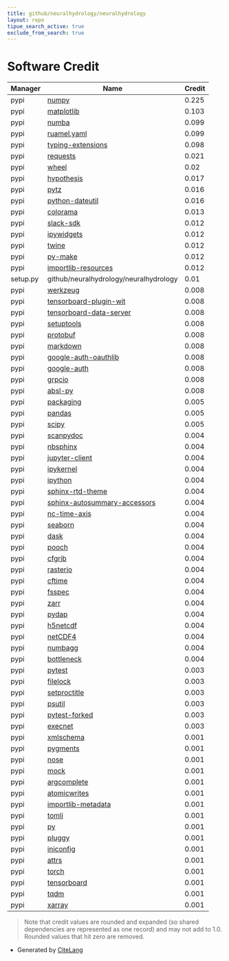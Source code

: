 ```yaml
---
title: github/neuralhydrology/neuralhydrology
layout: repo
tipue_search_active: true
exclude_from_search: true
---
```

# Software Credit

|Manager|Name|Credit|
|-------|----|------|
|pypi|[numpy](https://www.numpy.org)|0.225|
|pypi|[matplotlib](https://matplotlib.org)|0.103|
|pypi|[numba](https://numba.pydata.org)|0.099|
|pypi|[ruamel.yaml](https://sourceforge.net/p/ruamel-yaml/code/ci/default/tree)|0.099|
|pypi|[typing-extensions](https://pypi.org/project/typing-extensions)|0.098|
|pypi|[requests](https://pypi.org/project/requests)|0.021|
|pypi|[wheel](https://pypi.org/project/wheel)|0.02|
|pypi|[hypothesis](https://hypothesis.works)|0.017|
|pypi|[pytz](https://pypi.org/project/pytz)|0.016|
|pypi|[python-dateutil](https://pypi.org/project/python-dateutil)|0.016|
|pypi|[colorama](https://pypi.org/project/colorama)|0.013|
|pypi|[slack-sdk](https://pypi.org/project/slack-sdk)|0.012|
|pypi|[ipywidgets](https://pypi.org/project/ipywidgets)|0.012|
|pypi|[twine](https://pypi.org/project/twine)|0.012|
|pypi|[py-make](https://pypi.org/project/py-make)|0.012|
|pypi|[importlib-resources](https://pypi.org/project/importlib-resources)|0.012|
|setup.py|github/neuralhydrology/neuralhydrology|0.01|
|pypi|[werkzeug](https://pypi.org/project/werkzeug)|0.008|
|pypi|[tensorboard-plugin-wit](https://pypi.org/project/tensorboard-plugin-wit)|0.008|
|pypi|[tensorboard-data-server](https://pypi.org/project/tensorboard-data-server)|0.008|
|pypi|[setuptools](https://pypi.org/project/setuptools)|0.008|
|pypi|[protobuf](https://pypi.org/project/protobuf)|0.008|
|pypi|[markdown](https://pypi.org/project/markdown)|0.008|
|pypi|[google-auth-oauthlib](https://pypi.org/project/google-auth-oauthlib)|0.008|
|pypi|[google-auth](https://pypi.org/project/google-auth)|0.008|
|pypi|[grpcio](https://pypi.org/project/grpcio)|0.008|
|pypi|[absl-py](https://pypi.org/project/absl-py)|0.008|
|pypi|[packaging](https://pypi.org/project/packaging)|0.005|
|pypi|[pandas](https://pandas.pydata.org)|0.005|
|pypi|[scipy](https://www.scipy.org)|0.005|
|pypi|[scanpydoc](https://pypi.org/project/scanpydoc)|0.004|
|pypi|[nbsphinx](https://pypi.org/project/nbsphinx)|0.004|
|pypi|[jupyter-client](https://pypi.org/project/jupyter-client)|0.004|
|pypi|[ipykernel](https://pypi.org/project/ipykernel)|0.004|
|pypi|[ipython](https://pypi.org/project/ipython)|0.004|
|pypi|[sphinx-rtd-theme](https://pypi.org/project/sphinx-rtd-theme)|0.004|
|pypi|[sphinx-autosummary-accessors](https://pypi.org/project/sphinx-autosummary-accessors)|0.004|
|pypi|[nc-time-axis](https://pypi.org/project/nc-time-axis)|0.004|
|pypi|[seaborn](https://pypi.org/project/seaborn)|0.004|
|pypi|[dask](https://pypi.org/project/dask)|0.004|
|pypi|[pooch](https://pypi.org/project/pooch)|0.004|
|pypi|[cfgrib](https://pypi.org/project/cfgrib)|0.004|
|pypi|[rasterio](https://pypi.org/project/rasterio)|0.004|
|pypi|[cftime](https://pypi.org/project/cftime)|0.004|
|pypi|[fsspec](https://pypi.org/project/fsspec)|0.004|
|pypi|[zarr](https://pypi.org/project/zarr)|0.004|
|pypi|[pydap](https://pypi.org/project/pydap)|0.004|
|pypi|[h5netcdf](https://pypi.org/project/h5netcdf)|0.004|
|pypi|[netCDF4](https://pypi.org/project/netCDF4)|0.004|
|pypi|[numbagg](https://pypi.org/project/numbagg)|0.004|
|pypi|[bottleneck](https://pypi.org/project/bottleneck)|0.004|
|pypi|[pytest](https://docs.pytest.org/en/latest/)|0.003|
|pypi|[filelock](https://pypi.org/project/filelock)|0.003|
|pypi|[setproctitle](https://pypi.org/project/setproctitle)|0.003|
|pypi|[psutil](https://pypi.org/project/psutil)|0.003|
|pypi|[pytest-forked](https://pypi.org/project/pytest-forked)|0.003|
|pypi|[execnet](https://pypi.org/project/execnet)|0.003|
|pypi|[xmlschema](https://pypi.org/project/xmlschema)|0.001|
|pypi|[pygments](https://pypi.org/project/pygments)|0.001|
|pypi|[nose](https://pypi.org/project/nose)|0.001|
|pypi|[mock](https://pypi.org/project/mock)|0.001|
|pypi|[argcomplete](https://pypi.org/project/argcomplete)|0.001|
|pypi|[atomicwrites](https://pypi.org/project/atomicwrites)|0.001|
|pypi|[importlib-metadata](https://pypi.org/project/importlib-metadata)|0.001|
|pypi|[tomli](https://pypi.org/project/tomli)|0.001|
|pypi|[py](https://pypi.org/project/py)|0.001|
|pypi|[pluggy](https://pypi.org/project/pluggy)|0.001|
|pypi|[iniconfig](https://pypi.org/project/iniconfig)|0.001|
|pypi|[attrs](https://pypi.org/project/attrs)|0.001|
|pypi|[torch](https://pytorch.org/)|0.001|
|pypi|[tensorboard](https://github.com/tensorflow/tensorboard)|0.001|
|pypi|[tqdm](https://tqdm.github.io)|0.001|
|pypi|[xarray](https://github.com/pydata/xarray)|0.001|


> Note that credit values are rounded and expanded (so shared dependencies are represented as one record) and may not add to 1.0. Rounded values that hit zero are removed.


- Generated by [CiteLang](https://github.com/vsoch/citelang)

